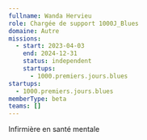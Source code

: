 ```yaml
---
fullname: Wanda Hervieu
role: Chargée de support 1000J_Blues
domaine: Autre
missions:
  - start: 2023-04-03
    end: 2024-12-31
    status: independent
    startups:
      - 1000.premiers.jours.blues
startups:
  - 1000.premiers.jours.blues
memberType: beta
teams: []
---
```

Infirmière en santé mentale
